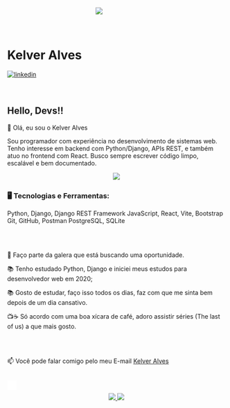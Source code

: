 <img align="right" width="300px" style="margin-top:-20px" src="https://infind.tech/wp-content/uploads/2020/11/desenvolvimento-analytics.png">

</br>
</br>

<div dsplay="inline-block">
 
 <h1 align="left">Kelver Alves</h1>
  <a href="https://www.linkedin.com/in/kelver-alves-rodrigues-7b6295bb/"  target="_blank">
    <img width="80px" src="https://i.ibb.co/RyZx12b/linkedin.png" alt="linkedin" style="vertical-align:top;">
  </a>
</div>
</br>
</br>

## Hello, Devs!!

👋 Olá, eu sou o Kelver Alves

Sou programador com experiência no desenvolvimento de sistemas web. Tenho interesse em backend com Python/Django, APIs REST, e também atuo no frontend com React. Busco sempre escrever código limpo, escalável e bem documentado.
<p align="center">
  <img src="https://camo.githubusercontent.com/7ff31bf674c5358f243c50ad2d3709af50a98c28e1f478dcc898309b973a4099/68747470733a2f2f73757065722e616272696c2e636f6d2e62722f77702d636f6e74656e742f75706c6f6164732f323031362f30392f73757065725f696d676761746f5f6469676974616e646f5f302e676966" width="350">
</p>

### 🖥️ Tecnologias e Ferramentas:
   <div>
    <p>
      Python, Django, Django REST Framework
      JavaScript, React, Vite, Bootstrap
      Git, GitHub, Postman
      PostgreSQL, SQLite
    </p>
   </div>
</br>
</br>
<div display="inline-block">
 <p align="left">🤿 Faço parte da galera que está buscando uma oportunidade.</p>
 <p align="left">📚 Tenho estudado Python, Django e iniciei meus estudos para desenvolvedor web em 2020;</p>
 <p align="left">📚 Gosto de estudar, faço isso todos os dias, faz com que me sinta bem depois de um dia cansativo.</p>
 <p align="left">📺☕ Só acordo com uma boa xícara de café, adoro assistir séries (The last of us) a que mais gosto.</p>
</div>

</br>

</br>

📫 Você pode falar comigo pelo meu E-mail <a href="mailto:kelverwt@gmail.com">Kelver Alves</a>

</br>
<a href="https://www.linkedin.com/in/kelver-alves-rodrigues-7b6295bb/" target="_blank"><img align="left" alt="LinkedIn" width="22px" src="https://github.com/Aakarsh-B/trying-repos/blob/master/linkedin.svg" />

##
<p align="center">
<a href="https://github.com/kelver-web">
  <img height="180em" src="https://github-readme-stats-eight-theta.vercel.app/api?username=jeniblodev&show_icons=true&theme=algolia&include_all_commits=true&count_private=true"/>
  <img height="180em" src="https://github-readme-stats-eight-theta.vercel.app/api/top-langs/?username=jeniblodev&layout=compact&langs_count=8&theme=algolia"/>
</a>
</p>
